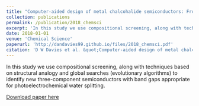 ```yaml
---
title: "Computer-aided design of metal chalcohalide semiconductors: From chemical composition to crystal structure"
collection: publications
permalink: /publication/2018_chemsci
excerpt: 'In this study we use compositional screening, along with techniques based on structural analogy and global searches (evolutionary algorithms) to identify new three-component semiconductors.'
date: 2018-01-01
venue: 'Chemical Science'
paperurl: 'http://dandavies99.github.io/files/2018_chemsci.pdf'
citation: 'D W Davies et al. &quot;Computer-aided design of metal chalcohalide semiconductors: from chemical composition to crystal structure.&quot; <i>Chem. Sci.</i>, 9 (2018).'
---
```

In this study we use compositional screening, along with techniques based on structural analogy and global searches (evolutionary algorithms) to identify new three-component semiconductors with band gaps appropriate for photoelectrochemical water splitting. 

[Download paper here](http://dandavies99.github.io/files/2018_chemsci.pdf)

